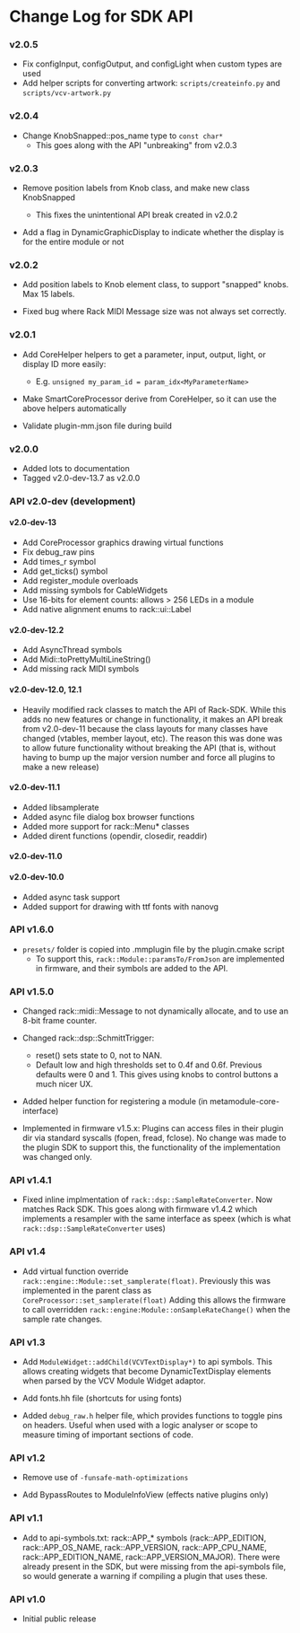 # Change Log for SDK API

### v2.0.5

- Fix configInput, configOutput, and configLight when custom types are used
- Add helper scripts for converting artwork: `scripts/createinfo.py` and `scripts/vcv-artwork.py`

### v2.0.4

- Change KnobSnapped::pos_name type to `const char*`
  - This goes along with the API "unbreaking" from v2.0.3

### v2.0.3

- Remove position labels from Knob class, and make new class KnobSnapped
   - This fixes the unintentional API break created in v2.0.2

- Add a flag in DynamicGraphicDisplay to indicate whether the display is for the entire module or not

### v2.0.2

- Add position labels to Knob element class, to support "snapped" knobs. Max 15 labels.

- Fixed bug where Rack MIDI Message size was not always set correctly.

### v2.0.1

- Add CoreHelper helpers to get a parameter, input, output, light, or display ID more easily:
   - E.g. `unsigned my_param_id = param_idx<MyParameterName>`

- Make SmartCoreProcessor derive from CoreHelper, so it can use the above helpers automatically

- Validate plugin-mm.json file during build


### v2.0.0

- Added lots to documentation
- Tagged v2.0-dev-13.7 as v2.0.0

### API v2.0-dev (development)

#### v2.0-dev-13

- Add CoreProcessor graphics drawing virtual functions
- Fix debug_raw pins
- Add times_r symbol
- Add get_ticks() symbol
- Add register_module overloads
- Add missing symbols for CableWidgets
- Use 16-bits for element counts: allows > 256 LEDs in a module
- Add native alignment enums to rack::ui::Label


#### v2.0-dev-12.2

- Add AsyncThread symbols
- Add Midi::toPrettyMultiLineString()
- Add missing rack MIDI symbols

#### v2.0-dev-12.0, 12.1

- Heavily modified rack classes to match the API of Rack-SDK. While this adds
  no new features or change in functionality, it makes an API break from v2.0-dev-11
  because the class layouts for many classes have changed (vtables, member layout, etc).
  The reason this was done was to allow future functionality without breaking the API 
  (that is, without having to bump up the major version number and force all plugins
  to make a new release)

#### v2.0-dev-11.1
- Added libsamplerate
- Added async file dialog box browser functions
- Added more support for rack::Menu* classes
- Added dirent functions (opendir, closedir, readdir)

#### v2.0-dev-11.0

#### v2.0-dev-10.0
- Added async task support
- Added support for drawing with ttf fonts with nanovg


### API v1.6.0 

- `presets/` folder is copied into .mmplugin file by the plugin.cmake script
   - To support this, `rack::Module::paramsTo/FromJson` are implemented in
     firmware, and their symbols are added to the API.

### API v1.5.0

- Changed rack::midi::Message to not dynamically allocate, and to use an 8-bit
  frame counter.

- Changed rack::dsp::SchmittTrigger:
    - reset() sets state to 0, not to NAN.
    - Default low and high thresholds set to 0.4f and 0.6f. Previous defaults
      were 0 and 1. This gives using knobs to control buttons a much nicer UX.

- Added helper function for registering a module (in metamodule-core-interface)

- Implemented in firmware v1.5.x: Plugins can access files in their plugin dir
  via standard syscalls (fopen, fread, fclose). No change was made to the plugin
  SDK to support this, the functionality of the implementation was changed only.

### API v1.4.1

- Fixed inline implmentation of `rack::dsp::SampleRateConverter`. Now matches Rack SDK.
  This goes along with firmware v1.4.2 which implements a resampler with the same
  interface as speex (which is what `rack::dsp::SampleRateConverter` uses)


### API v1.4

- Add virtual function override `rack::engine::Module::set_samplerate(float)`.
  Previously this was implemented in the parent class as
  `CoreProcessor::set_samplerate(float)` Adding this allows the firmware to
  call overridden `rack::engine:Module::onSampleRateChange()` when the sample
  rate changes.

### API v1.3

- Add `ModuleWidget::addChild(VCVTextDisplay*)` to api symbols. This allows
  creating widgets that become DynamicTextDisplay elements when parsed by the
  VCV Module Widget adaptor.

- Add fonts.hh file (shortcuts for using fonts)

- Added `debug_raw.h` helper file, which provides functions to toggle pins on
  headers. Useful when used with a logic analyser or scope to measure timing
  of important sections of code.


### API v1.2

- Remove use of `-funsafe-math-optimizations`

- Add BypassRoutes to ModuleInfoView (effects native plugins only)

### API v1.1

- Add to api-symbols.txt: rack::APP_* symbols (rack::APP_EDITION,
  rack::APP_OS_NAME, rack::APP_VERSION, rack::APP_CPU_NAME,
  rack::APP_EDITION_NAME, rack::APP_VERSION_MAJOR). There were already present
  in the SDK, but were missing from the api-symbols file, so would generate a
  warning if compiling a plugin that uses these.

### API v1.0
 
- Initial public release
